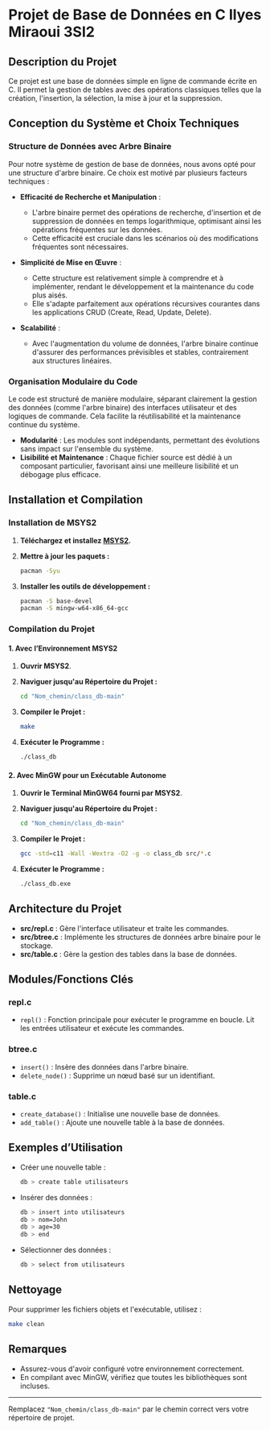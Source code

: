 # Projet de Base de Données en C Ilyes Miraoui 3SI2

## Description du Projet

Ce projet est une base de données simple en ligne de commande écrite en C. Il permet la gestion de tables avec des opérations classiques telles que la création, l'insertion, la sélection, la mise à jour et la suppression.

## Conception du Système et Choix Techniques

### Structure de Données avec Arbre Binaire

Pour notre système de gestion de base de données, nous avons opté pour une structure d'arbre binaire. Ce choix est motivé par plusieurs facteurs techniques :

- **Efficacité de Recherche et Manipulation** : 
  - L'arbre binaire permet des opérations de recherche, d'insertion et de suppression de données en temps logarithmique, optimisant ainsi les opérations fréquentes sur les données.
  - Cette efficacité est cruciale dans les scénarios où des modifications fréquentes sont nécessaires.

- **Simplicité de Mise en Œuvre** :
  - Cette structure est relativement simple à comprendre et à implémenter, rendant le développement et la maintenance du code plus aisés.
  - Elle s'adapte parfaitement aux opérations récursives courantes dans les applications CRUD (Create, Read, Update, Delete).

- **Scalabilité** :
  - Avec l'augmentation du volume de données, l'arbre binaire continue d'assurer des performances prévisibles et stables, contrairement aux structures linéaires.

### Organisation Modulaire du Code

Le code est structuré de manière modulaire, séparant clairement la gestion des données (comme l'arbre binaire) des interfaces utilisateur et des logiques de commande. Cela facilite la réutilisabilité et la maintenance continue du système.

- **Modularité** : Les modules sont indépendants, permettant des évolutions sans impact sur l'ensemble du système.
- **Lisibilité et Maintenance** : Chaque fichier source est dédié à un composant particulier, favorisant ainsi une meilleure lisibilité et un débogage plus efficace.

## Installation et Compilation

### Installation de MSYS2

1. **Téléchargez et installez [MSYS2](https://www.msys2.org).**
2. **Mettre à jour les paquets :**
   ```bash
   pacman -Syu
   ```

3. **Installer les outils de développement :**
   ```bash
   pacman -S base-devel
   pacman -S mingw-w64-x86_64-gcc
   ```

### Compilation du Projet

#### 1. Avec l’Environnement MSYS2

1. **Ouvrir MSYS2**.
2. **Naviguer jusqu'au Répertoire du Projet :**
   ```bash
   cd "Nom_chemin/class_db-main"
   ```

3. **Compiler le Projet :**
   ```bash
   make
   ```

4. **Exécuter le Programme :**
   ```bash
   ./class_db
   ```

#### 2. Avec MinGW pour un Exécutable Autonome

1. **Ouvrir le Terminal MinGW64 fourni par MSYS2**.
2. **Naviguer jusqu'au Répertoire du Projet :**
   ```bash
   cd "Nom_chemin/class_db-main"
   ```

3. **Compiler le Projet :**
   ```bash
   gcc -std=c11 -Wall -Wextra -O2 -g -o class_db src/*.c
   ```

4. **Exécuter le Programme :**
   ```bash
   ./class_db.exe
   ```

## Architecture du Projet

- **src/repl.c** : Gère l'interface utilisateur et traite les commandes.
- **src/btree.c** : Implémente les structures de données arbre binaire pour le stockage.
- **src/table.c** : Gère la gestion des tables dans la base de données.

## Modules/Fonctions Clés

### repl.c

- `repl()` : Fonction principale pour exécuter le programme en boucle. Lit les entrées utilisateur et exécute les commandes.

### btree.c

- `insert()` : Insère des données dans l'arbre binaire.
- `delete_node()` : Supprime un nœud basé sur un identifiant.

### table.c

- `create_database()` : Initialise une nouvelle base de données.
- `add_table()` : Ajoute une nouvelle table à la base de données.

## Exemples d’Utilisation

- Créer une nouvelle table :
  ```bash
  db > create table utilisateurs
  ```

- Insérer des données :
  ```bash
  db > insert into utilisateurs
  db > nom=John
  db > age=30
  db > end
  ```

- Sélectionner des données :
  ```bash
  db > select from utilisateurs
  ```

## Nettoyage

Pour supprimer les fichiers objets et l'exécutable, utilisez :
```bash
make clean
```

## Remarques

- Assurez-vous d'avoir configuré votre environnement correctement.
- En compilant avec MinGW, vérifiez que toutes les bibliothèques sont incluses.

---

Remplacez `"Nom_chemin/class_db-main"` par le chemin correct vers votre répertoire de projet.

